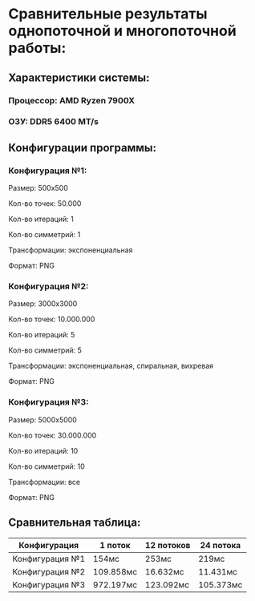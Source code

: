# Сравнительные результаты однопоточной и многопоточной работы:

## Характеристики системы:
### Процессор: AMD Ryzen 7900X
### ОЗУ: DDR5 6400 MT/s

## Конфигурации программы:
### Конфигурация №1:
Размер: 500x500

Кол-во точек: 50.000

Кол-во итераций: 1

Кол-во симметрий: 1

Трансформации: экспоненциальная

Формат: PNG

### Конфигурация №2:
Размер: 3000x3000

Кол-во точек: 10.000.000

Кол-во итераций: 5

Кол-во симметрий: 5

Трансформации: экспоненциальная, спиральная, вихревая

Формат: PNG

### Конфигурация №3:
Размер: 5000x5000

Кол-во точек: 30.000.000

Кол-во итераций: 10

Кол-во симметрий: 10

Трансформации: все

Формат: PNG

## Сравнительная таблица:
| Конфигурация    | 1 поток   | 12 потоков | 24 потока |
|-----------------|-----------|------------|-----------|
| Конфигурация №1 | 154мс     | 253мс      | 219мс     |
| Конфигурация №2 | 109.858мс | 16.632мс   | 11.431мс  |
| Конфигурация №3 | 972.197мс | 123.092мс  | 105.373мс |
